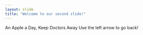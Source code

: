 ```yaml
---
layout: slide
title: "Welcome to our second slide!"
---
```

An Apple a Day, Keep Doctors Away
Use the left arrow to go back!
